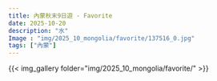 ```yaml
---
title: 內蒙秋末9日遊 - Favorite
date: 2025-10-20
description: "水"
Image : "img/2025_10_mongolia/favorite/137516_0.jpg"
tags: ["內蒙"]
---
```


{{< img_gallery  folder="img/2025_10_mongolia/favorite/" >}}